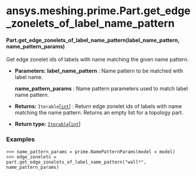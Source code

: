 <a id="ansys-meshing-prime-part-get-edge-zonelets-of-label-name-pattern"></a>

# ansys.meshing.prime.Part.get_edge_zonelets_of_label_name_pattern

<a id="ansys.meshing.prime.Part.get_edge_zonelets_of_label_name_pattern"></a>

#### Part.get_edge_zonelets_of_label_name_pattern(label_name_pattern, name_pattern_params)

Get edge zonelet ids of labels with name matching the given name pattern.

* **Parameters:**
  **label_name_pattern**
  : Name pattern to be matched with label name.

  **name_pattern_params**
  : Name pattern parameters used to match label name pattern.
* **Returns:**
  `Iterable`[[`int`](https://docs.python.org/3.11/library/functions.html#int)]
  : Return edge zonelet ids of labels with name matching the name pattern. Returns an empty list for a topology part.
* **Return type:**
  [`Iterable`](https://docs.python.org/3.11/library/typing.html#typing.Iterable)[[`int`](https://docs.python.org/3.11/library/functions.html#int)]

### Examples

```pycon
>>> name_pattern_params = prime.NamePatternParams(model = model)
>>> edge_zonelets = part.get_edge_zonelets_of_label_name_pattern("wall*", name_pattern_params)
```

<!-- !! processed by numpydoc !! -->
